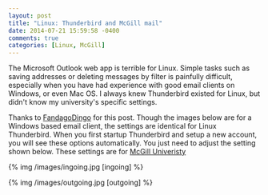 ```yaml
---
layout: post
title: "Linux: Thunderbird and McGill mail"
date: 2014-07-21 15:59:58 -0400
comments: true
categories: [Linux, McGill]
---
```


The Microsoft Outlook web app is terrible for Linux. Simple tasks such as saving addresses or deleting messages by filter is painfully difficult, especially when you have had experience with good email clients on Windows, or even Mac OS. I always knew Thunderbird existed for Linux, but didn't know my university's specific settings. 
<!-- more -->

Thanks to [FandagoDingo](http://www.reddit.com/user/FandagoDingo) for this post. Though the images below are for a Windows based email client, the settings are identical for Linux Thunderbird. When you first startup Thunderbird and setup a new account, you will see these options automatically. You just need to adjust the setting shown below. These settings are for [McGill Univeristy](http://www.mcgill.ca/)

{% img /images/ingoing.jpg [ingoing] %}

{% img /images/outgoing.jpg [outgoing] %}





